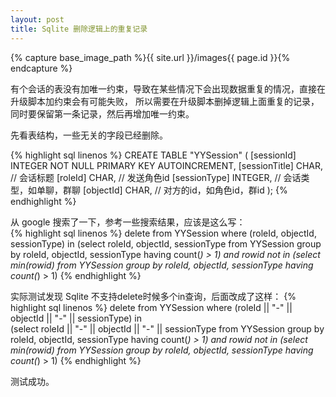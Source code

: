 ```yaml
---
layout: post
title: Sqlite 删除逻辑上的重复记录
---
```

{% capture base_image_path %}{{ site.url }}/images{{ page.id }}{% endcapture %}

有个会话的表没有加唯一约束，导致在某些情况下会出现数据重复的情况，直接在升级脚本加约束会有可能失败，
所以需要在升级脚本删掉逻辑上面重复的记录，同时要保留第一条记录，然后再增加唯一约束。

<!-- more -->

先看表结构，一些无关的字段已经删除。

{% highlight sql linenos %}
CREATE TABLE "YYSession" (
  [sessionId] INTEGER NOT NULL PRIMARY KEY AUTOINCREMENT, 
  [sessionTitle] CHAR,      // 会话标题
  [roleId] CHAR,            // 发送角色id
  [sessionType] INTEGER,    // 会话类型，如单聊，群聊
  [objectId] CHAR,          // 对方的id，如角色id，群id
);
{% endhighlight %}

从 google 搜索了一下，参考一些搜索结果，应该是这么写：  
{% highlight sql linenos %}
delete from YYSession where (roleId, objectId, sessionType) in
    (select roleId, objectId, sessionType from YYSession 
        group by roleId, objectId, sessionType having count(*) > 1)
and rowid not in 
    (select min(rowid) from YYSession 
        group by roleId, objectId, sessionType having count(*) > 1)
{% endhighlight %}

实际测试发现 Sqlite 不支持delete时候多个in查询，后面改成了这样：
{% highlight sql linenos %}
delete from YYSession where (roleId || "-" || objectId || "-" || sessionType) in      
    (select roleId || "-" || objectId || "-" || sessionType from YYSession 
        group by roleId, objectId, sessionType having count(*) > 1)
and rowid not in 
    (select min(rowid) from YYSession 
        group by roleId, objectId, sessionType having count(*) > 1)
{% endhighlight %}

测试成功。